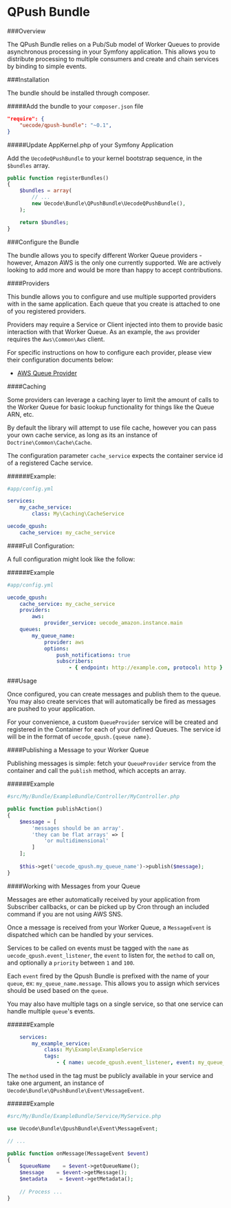 QPush Bundle
=======================

###Overview

The QPush Bundle relies on a Pub/Sub model of Worker Queues to provide asynchronous
processing in your Symfony application.  This allows you to distribute processing to
multiple consumers and create and chain services by binding to simple events.

###Installation

The bundle should be installed through composer.

#####Add the bundle to your `composer.json` file

```json
"require": {
    "uecode/qpush-bundle": "~0.1",
}
```

#####Update AppKernel.php of your Symfony Application

Add the `UecodeQPushBundle` to your kernel bootstrap sequence, in the `$bundles` array.

```php
public function registerBundles()
{
    $bundles = array(
        // ...
        new Uecode\Bundle\QPushBundle\UecodeQPushBundle(),
    );

    return $bundles;
}
```

###Configure the Bundle

The bundle allows you to specify different Worker Queue providers - however, 
Amazon AWS is the only one currently supported. We are actively looking to add
more and would be more than happy to accept contributions.

####Providers

This bundle allows you to configure and use multiple supported providers with in the same 
application.  Each queue that you create is attached to one of you registered providers.

Providers may require a Service or Client injected into them to provide basic
interaction with that Worker Queue.  As an example, the `aws` provider requires the
`Aws\Common\Aws` client.

For specific instructions on how to configure each provider, please view their configuration
documents below:

 - [AWS Queue Provider](/docs/aws-queue-provider.md)

####Caching

Some providers can leverage a caching layer to limit the amount of calls to the Worker Queue
for basic lookup functionality for things like the Queue ARN, etc.

By default the library will attempt to use file cache, however you can pass your
own cache service, as long as its an instance of `Doctrine\Common\Cache\Cache`.

The configuration parameter `cache_service` expects the container service id of a registered
Cache service.

######Example:
```yaml
#app/config.yml

services:
    my_cache_service:
    	class: My\Caching\CacheService

uecode_qpush:
    cache_service: my_cache_service
```

####Full Configuration:

A full configuration might look like the follow:

######Example

```yaml
#app/config.yml

uecode_qpush:
    cache_service: my_cache_service
    providers:
        aws:
        	provider_service: uecode_amazon.instance.main
    queues:
        my_queue_name:
            provider: aws
            options:
                push_notifications: true
                subscribers:
                    - { endpoint: http://example.com, protocol: http }
```

###Usage

Once configured, you can create messages and publish them to the queue.  You may also
create services that will automatically be fired as messages are pushed to your application.

For your convenience, a custom `QueueProvider` service will be created and registered in the Container for
each of your defined Queues. The service id will be in the format of `uecode_qpush.{queue name}`.

####Publishing a Message to your Worker Queue

Publishing messages is simple: fetch your `QueueProvider` service from the container and
call the `publish` method, which accepts an array.

######Example

```php
#src/My/Bundle/ExampleBundle/Controller/MyController.php

public function publishAction()
{
    $message = [ 
        'messages should be an array'.
        'they can be flat arrays' => [
            'or multidimensional'
        ]
    ];
    
    $this->get('uecode_qpush.my_queue_name')->publish($message);
}

```

####Working with Messages from your Queue

Messages are ether automatically received by your application from Subscriber callbacks,
or can be picked up by Cron through an included command if you are not using AWS SNS.

Once a message is received from your Worker Queue, a `MessageEvent` is dispatched which
can be handled by your services.

Services to be called on events must be tagged with the `name` as `uecode_qpush.event_listener`, the
`event` to listen for, the `method` to call on, and optionally a `priority` between `1` and `100`.

Each `event` fired by the Qpush Bundle is prefixed with the name of your `queue`, ex: `my_queue_name.message`.
This allows you to assign which services should be used based on the `queue`.

You may also have multiple tags on a single service, so that one service can handle multiple `queue`'s events.

######Example
```yaml
    services:
    	my_example_service:
    		class: My\Example\ExampleService
    		tags:
    			- { name: uecode_qpush.event_listener, event: my_queue_name.message, method: onMessage }
```

The `method` used in the tag must be publicly available in your service and take one argument,
an instance of `Uecode\Bundle\QPushBundle\Event\MessageEvent`.

######Example
```php
#src/My/Bundle/ExampleBundle/Service/MyService.php

use Uecode\Bundle\QpushBundle\Event\MessageEvent;

// ...

public function onMessage(MessageEvent $event)
{
    $queueName    = $event->getQueueName();
    $message    = $event->getMessage();
    $metadata    = $event->getMetadata();
    
    // Process ...
}
```
